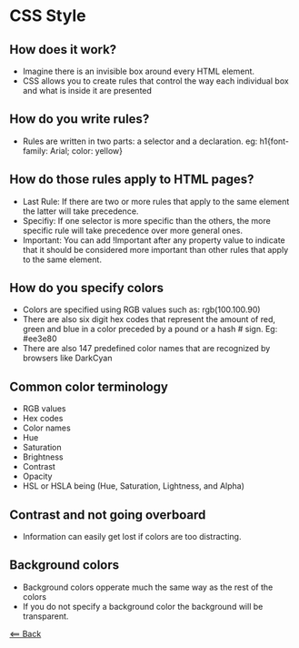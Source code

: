 # CSS Style

## How does it work?
- Imagine there is an invisible box around every HTML element.
- CSS allows you to create rules that control the way each individual box and what is inside it are presented
  
## How do you write rules?
- Rules are written in two parts: a selector and a declaration. eg: h1{font-family: Arial; color: yellow}


## How do those rules apply to HTML pages?
 - Last Rule: If there are two or more rules that apply to the same element the latter will take precedence.
- Specifiy: If one selector is more specific than the others, the more specific rule will take precedence over more general ones.
- Important: You can add !Important after any property value to indicate that it should be considered more important than other rules that apply to the same element.


## How do you specify colors
- Colors are specified using RGB values such as: rgb(100.100.90) 
- There are also six digit hex codes that represent the amount of red, green and blue in a color preceded by a pound or a hash # sign. Eg: #ee3e80
- There are also 147 predefined color names that are recognized by browsers like DarkCyan

## Common color terminology
- RGB values
- Hex codes
- Color names
- Hue
- Saturation
- Brightness
- Contrast
- Opacity
- HSL or HSLA being (Hue, Saturation, Lightness, and Alpha)


## Contrast and not going overboard
- Information can easily get lost if colors are too distracting.


## Background colors
- Background colors opperate much the same way as the rest of the colors
- If you do not specify a background color the background will be transparent.

[<== Back](README.md)